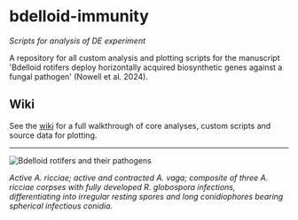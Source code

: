 # bdelloid-immunity
_Scripts for analysis of DE experiment_

A repository for all custom analysis and plotting scripts for the manuscript 'Bdelloid rotifers deploy horizontally acquired biosynthetic genes against a fungal pathogen' (Nowell et al. 2024).

## Wiki

See the [wiki](https://github.com/reubwn/bdelloid-immunity/wiki) for a full walkthrough of core analyses, custom scripts and source data for plotting. 

***

![Bdelloid rotifers and their pathogens](https://github.com/reubwn/bdelloid-immunity/master/images/fig1.png)

_Active A. ricciae; active and contracted A. vaga; composite of three A. ricciae corpses with fully developed R. globospora infections, differentiating into irregular resting spores and long conidiophores bearing spherical infectious conidia._
